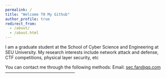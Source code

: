 ```yaml
---
permalink: /
title: "Welcome T0 My Github"
author_profile: true
redirect_from: 
  - /about/
  - /about.html
---
```

I am a graduate student at the School of Cyber Science and Engineering at SEU University. My research interests include network attack and defense, CTF competitions, physical layer security, etc

You can contact me through the following methods:
Email: sec.fan@qq.com
————————————————
